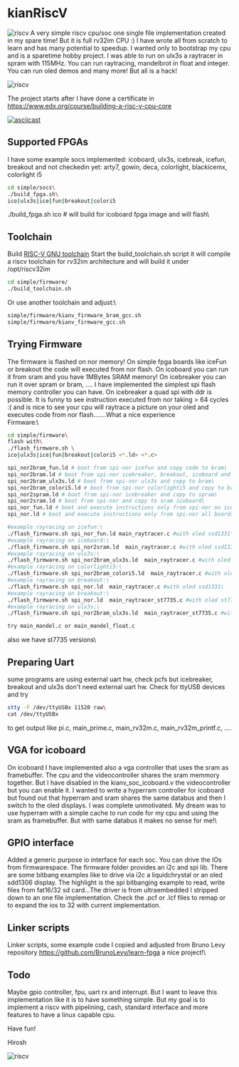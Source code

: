 # kianRiscV
![riscv](kianv_cpu.png)
A very simple riscv cpu/soc one single file implementation created in my spare time!
But it is full rv32im CPU :) I have wrote all from scratch to learn and
has many potential to speedup. I wanted only to bootstrap my cpu and is a sparetime hobby project.
I was able to run on ulx3s a raytracer in spram with 115MHz.
You can run raytracing, mandelbrot in float and integer.
You can run oled demos and many more! But all is a hack!

![riscv](riscv_kianv2.jpg)

The project starts after I have done a certificate in
https://www.edx.org/course/building-a-risc-v-cpu-core

[![asciicast](https://asciinema.org/a/47rfAM3mzT6mSxVmNmNjG9JEr.svg)](https://asciinema.org/a/47rfAM3mzT6mSxVmNmNjG9JEr)

## Supported FPGAs
I have some example socs implemented:
icoboard, ulx3s, icebreak, icefun, breakout and not checkedin yet: arty7, gowin, deca, colorlight, blackicemx, colorlight i5
```bash
cd simple/socs\
./build_fpga.sh\
ico|ulx3s|ice|fun|breakout|colori5
```

./build_fpga.sh ico # will build for icoboard fpga image and will flash\


## Toolchain

Build [RISC-V GNU toolchain](https://github.com/riscv/riscv-gnu-toolchain)
Start the build_toolchain.sh script it will compile a riscv toolchain for rv32im 
architecture and will build it under /opt/riscv32im
```bash
cd simple/firmware/
./build_toolchain.sh
```

Or use another toolchain
and adjust:\
```bash
simple/firmware/kianv_firmware_bram_gcc.sh  
simple/firmware/kianv_firmware_gcc.sh
```

## Trying Firmware
The firmware is flashed on nor memory! On simple fpga boards like iceFun or breakout
the code will executed from nor flash. On icoboard you can run it from sram and you have 1MBytes SRAM
memory! On icebreaker you can run it over spram or bram, ....
I have implemented the simplest spi flash memory controller you can have. On icebreaker
a quad spi with ddr is possible. It is funny to see instruction executed
from nor taking > 64 cycles :( and is nice to see your cpu will raytrace a picture on your oled and executes code
from nor flash.......What a nice experience\
Firmware:\
```bash
cd simple/firmware\
flash with\ 
./flash_firmware.sh \
ico|ulx3s|ice|fun|breakout|colori5 <*.ld> <*.c>

spi_nor2bram_fun.ld # boot from spi-nor icefun and copy code to bram\
spi_nor2bram.ld # boot from spi-nor icebreaker, breakout, icoboard and copy to bram\
spi_nor2bram_ulx3s.ld # boot from spi-nor ulx3s and copy to bram\
spi_nor2bram_colori5.ld # boot from spi-nor colorlighti5 and copy to bram\
spi_nor2spram.ld # boot from spi-nor icebreaker and copy to spram\
spi_nor2sram.ld # boot from spi-nor and copy to sram icoboard\
spi_nor_fun.ld # boot and execute instructions only from spi-nor on icefun\
spi_nor.ld # boot and execute instructions only from spi-nor all boards, excluded icefun
```

```bash
#example rayracing on icefun:\
./flash_firmware.sh spi_nor_fun.ld main_raytracer.c #with oled ssd1331\
#example rayracing on iceboard:\
./flash_firmware.sh spi_nor2sram.ld  main_raytracer.c #with oled ssd1331\
#example rayracing on ulx3s:\
./flash_firmware.sh spi_nor2bram_ulx3s.ld  main_raytracer.c #with oled ssd1331\
#example rayracing on colorlighti5:\
./flash_firmware.sh spi_nor2bram_colori5.ld  main_raytracer.c #with oled ssd1331\
#example rayracing on breakout:\
./flash_firmware.sh spi_nor.ld  main_raytracer.c #with oled ssd1331\
#example rayracing on breakout:\
./flash_firmware.sh spi_nor.ld  main_raytracer_st7735.c #with oled st7735s instruction over flash\
#example rayracing on ulx3s:\
./flash_firmware.sh spi_nor2bram_ulx3s.ld  main_raytracer_st7735.c #with oled st7735s instruction over spram

try main_mandel.c or main_mandel_float.c
```
also we have st7735 versions\

## Preparing Uart
some programs are using external uart hw, check pcfs but icebreaker, breakout and ulx3s don't need
external uart hw. Check for ttyUSB devices and try
```bash
stty -F /dev/ttyUSBx 11520 raw\
cat /dev/ttyUSBx
```

to get output like pi.c, main_prime.c, main_rv32m.c, main_rv32m_printf.c, ....

## VGA for icoboard
On icoboard I have implemented also a vga controller that uses the sram as framebuffer. The
cpu and the videocontroller shares the sram memmory together. But I have disabled in the
kianv_soc_icoboard.v the videocontroller but you can enable it. I wanted to write a hyperram controller for icoboard
but found out that hyperram and sram shares the same databus and then I switch to the oled displays.
I was complete unmotivated. My dream was to use hyperram with a simple cache to run code for my cpu
and using the sram as framebuffer. But with same databus it makes no sense for me!\

## GPIO interface
Added a generic purpose io interface for each soc. You can drive the IOs from firmwarespace. The firmware folder
provides an i2c and spi lib. 
There are some bitbang examples like to drive via i2c a liquidchrystal or an oled sdd1306 display. 
The highlight is the spi bitbanging example to read, write files from fat16/32 sd card...The driver
is from ultraembedded I stripped down to an one file implementation.
Check the .pcf or .lcf files to remap or to expand the ios to 32 with current implementation.

## Linker scripts
Linker scripts, some example code I copied and adjusted from Bruno Levy repository https://github.com/BrunoLevy/learn-fpga a nice
project!\

## Todo
Maybe gpio controller, fpu, uart rx and interrupt. But I want to leave this implementation like it is to have something simple.
But my goal is to implement a riscv with pipelining, cash, standard interface and more features to have a linux capable cpu.

Have fun!

Hirosh

![riscv](riscv_kianv.jpg)
